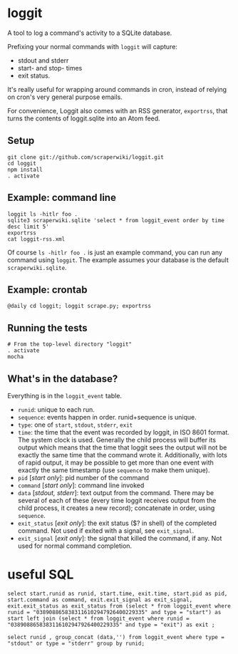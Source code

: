 # loggit #

A tool to log a command's activity to a SQLite database.

Prefixing your normal commands with `loggit` will capture:
* stdout and stderr 
* start- and stop- times 
* exit status.

It's really useful for wrapping around commands in cron, instead of relying on cron's very general purpose emails.

For convenience, Loggit also comes with an RSS generator, `exportrss`, that turns the contents of loggit.sqlite into an Atom feed.

## Setup ##

    git clone git://github.com/scraperwiki/loggit.git
    cd loggit
    npm install
    . activate

## Example: command line ##

    loggit ls -hitlr foo .
    sqlite3 scraperwiki.sqlite 'select * from loggit_event order by time desc limit 5'
    exportrss
    cat loggit-rss.xml

Of course `ls -hitlr foo .` is just an example command, you can run any command using `loggit`.
The example assumes your database is the default `scraperwiki.sqlite`.
    
## Example: crontab ##

    @daily cd loggit; loggit scrape.py; exportrss

## Running the tests ##

    # From the top-level directory "loggit"
    . activate
    mocha

## What's in the database? ##

Everything is in the `loggit_event` table.
* `runid`: unique to each run.
* `sequence`: events happen in order. runid+sequence is unique.
* `type`: one of `start`, `stdout`, `stderr`, `exit`
* `time`: the time that the event was recorded by loggit, in ISO 8601 format.  The system clock is used.  Generally the child process will buffer its output which means that the time that loggit sees the output will not be exactly the same time that the command wrote it.  Additionally, with lots of rapid output, it may be possible to get more than one event with exactly the same timestamp (use `sequence` to make them unique).
* `pid` [*start only*]: pid number of the command
* `command` [*start only*]: command line invoked
* `data` [*stdout, stderr*]: text output from the command. There may be several of each of these (every time loggit receives output from the child process, it creates a new record); concatenate in order, using `sequence`.
* `exit_status` [*exit only*]: the exit status ($? in shell) of the completed command. Not used if exited with a signal, see `exit_signal`.
* `exit_signal` [*exit only*]: the signal that killed the command, if any.  Not used for normal command completion.

# useful SQL

    select start.runid as runid, start.time, exit.time, start.pid as pid, start.command as command, exit.exit_signal as exit_signal, exit.exit_status as exit_status from (select * from loggit_event where runid = "0389088658383116102947926400229335" and type = "start") as start left join (select * from loggit_event where runid = "0389088658383116102947926400229335" and type = "exit") as exit ;

    select runid , group_concat (data,'') from loggit_event where type = "stdout" or type = "stderr" group by runid;


